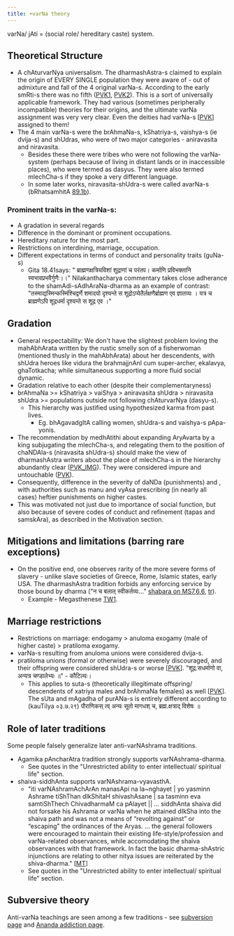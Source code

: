 ```yaml
---
title: +varNa theory
---
```


varNa/ jAti = (social role/ hereditary caste) system.  

## Theoretical Structure
- A chAturvarNya universalism. The dharmashAstra-s claimed to explain the origin of EVERY SINGLE population they were aware of - out of admixture and fall of the 4 original varNa-s.​ According to the early smRti-s there was no fifth ([PVK1](http://i.imgur.com/l0XuhbQ.jpg), [PVK2](http://i.imgur.com/LRHL6vV.jpg)). This is a sort of universally applicable framework. They had various  (sometimes peripherally incompatible) theories for their origins, and the ultimate varNa assignment was very very clear. Even the deities had varNa-s \[[PVK](https://archive.org/stream/historyofdharmas029210mbp#page/n99/mode/2up)\] assigned to them! 
- The 4 main varNa-s were the brAhmaNa-s, kShatriya-s, vaishya-s (ie dvija-s) and shUdras, who were of two major categories - aniravasita and niravasita.
    - Besides these there were tribes who were not following the varNa-system (perhaps because of living in distant lands or in inaccessible places), who were termed as dasyus. They were also termed mlechCha-s if they spoke a very different language.
    - In some later works, niravasita-shUdra-s were called avarNa-s (bRhatsamhitA [89.1b](https://archive.org/stream/Brihatsamhita/brihatsamhita#page/n709/mode/2up)).

### Prominent traits in the varNa-s:
- A gradation in several regards
- Difference in the dominant or prominent occupations.
- Hereditary nature for the most part.
- Restrictions on interdining, marriage, occupation.
- Different expectations in terms of conduct and personality traits (guNa-s)
    - Gita 18.41says: " ब्राह्मणक्षत्रियविशां शूद्राणां च परंतप। कर्माणि प्रविभक्तानि स्वभावप्रभवैर्गुणैः।।" Nilakanthacharya commentary takes close adherance to the shamAdi-sAdhAraNa-dharma as an example of contrast: "तस्माद्यस्मिन्कस्मिंश्चिद्वर्णे शमादयो दृश्यन्ते स शूद्रोऽप्येतैर्लक्षणैर्ब्राह्मण एव ज्ञातव्यः । यत्र च ब्राह्मणेऽपि शूद्रधर्मा दृश्यन्ते स शूद्र एव ।"
        

## Gradation
- General respectability: We don't have the slightest problem loving the mahAbhArata written by the rustic smelly son of a fisherwoman (mentioned thusly in the mahAbhArata) about her descendents, with shUdra heroes like vidura the brahmajjnAnI cum super-archer, ekalavya, ghaTotkacha; while simultaneous supporting a more fluid social dynamic.
- Gradation relative to each other (despite their complementaryness)
- brAhmaNa >= kShatriya > vaiShya > aniravasita shUdra > niravasita shUdra >= populations outside not following chAturvarNya (dasyu-s). 
    - This hierarchy was justified using hypothesized karma from past lives.
        - Eg. bhAgavadgItA calling women, shUdra-s and vaishya-s pApa-yonis.
- The recommendation by medhAtithi about expanding AryAvarta by a king subjugating the mlechCha-s, and relegating them to the position of chaNDAla-s (niravasita shUdra-s) should make the view of dharmashAstra writers about the place of mlechCha-s in the hierarchy abundantly clear ([PVK_IMG](http://i.imgur.com/rWyjGFD.jpg)). They were considered impure and untouchable ([PVK](https://archive.org/stream/historyofdharmas029210mbp#page/n225/mode/2up)).
- Consequently, difference in the severity of daNDa (punishments) and , with authorities such as manu and vyAsa prescribing (in nearly all cases) heftier punishments on higher castes.
- This was motivated not just due to importance of social function, but also because of severe codes of conduct and refinement (tapas and samskAra), as described in the Motivation section.

## Mitigations and limitations (barring rare exceptions)

- On the positive end, one observes rarity of the more severe forms of slavery - unlike slave societies of Greece, Rome, Islamic states, early USA. The dharmashAstra tradition forbids any enforcing service by those bound by dharma ("न च बलात् स्वीकर्तव्यः…" [shabara on MS7,6,6](https://imgur.com/a/BWs34%5C), [tr](https://archive.org/stream/in.ernet.dli.2015.282745/2015.282745.Sabara-Bhasya#page/n493/mode/2up)).
    - Example - Megasthenese [TW1](https://twitter.com/Rjrasva/status/721326921724882945).

## Marriage restrictions
- Restrictions on marriage: endogamy > anuloma exogamy (male of higher caste) > pratiloma exogamy.
- varNa-s resulting from anuloma unions were considered dvija-s.
- pratiloma unions (formal or otherwise) were severely discouraged, and their offspring were considered shUdra-s or worse \[[PVK](https://archive.org/stream/historyofdharmas029210mbp#page/n109/mode/2up)\]. "शूद्र.सधर्माणो वा, अन्यत्र चण्डालेभ्यः ॥" \- कौटिल्यः।
    - This applies to suta-s (theoretically illegitimate offspring/ descendents of xatriya males and brAhmaNa females) as well \[[PVK](https://archive.org/stream/historyofdharmas029210mbp#page/n155/mode/2up)\]. The sUta and mAgadha of purANa-s is entirely different according to (kauTilya ०३.७.२९) पौराणिकस् त्व् अन्यः सूतो मागधश् च, ब्रह्म.क्षत्राद् विशेषः ॥


## Role of later traditions

Some people falsely generalize later anti-varNAshrama traditions.

- Agamika pAncharAtra tradition strongly supports varNAshrama-dharma.
    - See quotes in the "Unrestricted ability to enter intellectual/ spiritual life" section.
- shaiva-siddhAnta supports varNAshrama-vyavasthA.
    - "iti varNAshramAchArAn manasApi na la~nghayet | yo yasminn Ashrame tiShThan dIkShitaH shivashAsane | sa tasminn eva samtiShThech ChivadharmaM ca pAlayet || ... siddhAnta shaiva did not forsake his Ashrama or varNa when he attained dIkSha into the shaiva path and was not a means of “revolting against” or “escaping” the ordinances of the Aryas. ... the general followers were encouraged to maintain their existing life-style/profession and varNa-related observances, while accomodating the shaiva observances with that framework. In fact the basic dharma-shAstric injunctions are relating to other nitya issues are reiterated by the shiva-dharma." \[[MT](https://manasataramgini.wordpress.com/2006/06/23/siddhanta-tantrics-and-the-mainstream-brahminical-path/)\]
    - See quotes in the "Unrestricted ability to enter intellectual/ spiritual life" section.



## Subversive theory
Anti-varNa teachings are seen among a few traditions - see [subversion page](../../../rivals/ananda-addiction/) and [Ananda addiction page](../../../rivals/ananda-addiction/).
